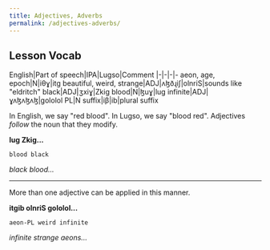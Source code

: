 ```yaml
---
title: Adjectives, Adverbs
permalink: /adjectives-adverbs/
---
```


## Lesson Vocab

English|Part of speech|IPA|Lugso|Comment
|-|-|-|-
aeon, age, epoch|N|iθɣ|itg
beautiful, weird, strange|ADJ|ʌɮðɻiʃ|olnriS|sounds like "eldritch"
black|ADJ|ʒxiɣ|Zkig
blood|N|ɮuɣ|lug
infinite|ADJ|ɣʌɮʌɮʌɮ|gololol
PL|N suffix|iβ|ib|plural suffix

In English, we say "red blood". In Lugso, we say "blood red". Adjectives _follow_ the noun that they modify.

**lug Zkig...**

`blood black`

_black blood..._

---

More than one adjective can be applied in this manner.

**itgib olnriS gololol...**

`aeon-PL weird infinite`

_infinite strange aeons..._
